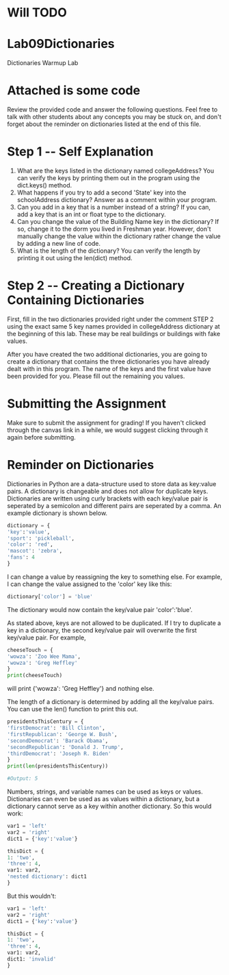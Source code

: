 # Will TODO


# Lab09Dictionaries
Dictionaries Warmup Lab

# Attached is some code
Review the provided code and answer the following questions. Feel free to talk with other students about any concepts you may be stuck on, and don't forget about the reminder on dictionaries listed at the end of this file. 

# Step 1 -- Self Explanation
1. What are the keys listed in the dictionary named collegeAddress? You can verify the keys by printing them out in the program using the dict.keys() method.
2. What happens if you try to add a second 'State' key into the schoolAddress dictionary? Answer as a comment within your program.
3. Can you add in a key that is a number instead of a string? If you can, add a key that is an int or float type to the dictionary. 
4. Can you change the value of the Building Name key in the dictionary? If so, change it to the dorm you lived in Freshman year. However, don't manually change the value within the dictionary rather change the value by adding a new line of code.
5. What is the length of the dictionary? You can verify the length by printing it out using the len(dict) method. 

# Step 2 -- Creating a Dictionary Containing Dictionaries
First, fill in the two dictionaries provided right under the comment STEP 2 using the exact same 5 key names provided in collegeAddress dictionary at the beginning of this lab. These may be real buildings or buildings with fake values. 

After you have created the two additional dictionaries, you are going to create a dictionary that contains the three dictionaries you have already dealt with in this program. The name of the keys and the first value have been provided for you. Please fill out the remaining you values. 

# Submitting the Assignment
Make sure to submit the assignment for grading! If you haven't clicked through the canvas link in a while, we would suggest clicking through it again before submitting.

# Reminder on Dictionaries
Dictionaries in Python are a data-structure used to store data as key:value pairs. A dictionary is changeable and does not allow for duplicate keys. Dictionaries are written using curly brackets with each key/value pair is seperated by a semicolon and different pairs are seperated by a comma. An example dictionary is shown below.

```python
dictionary = {
'key':'value',
'sport': 'pickleball',
'color': 'red',
'mascot': 'zebra',
'fans': 4
}
```

I can change a value by reassigning the key to something else. For example, I can change the value assigned to the 'color' key like this:
```python
dictionary['color'] = 'blue'
```
The dictionary would now contain the key/value pair 'color':'blue'.

As stated above, keys are not allowed to be duplicated. If I try to duplicate a key in a dictionary, the second key/value pair will overwrite the first key/value pair. For example,
```python
cheeseTouch = {
'wowza': 'Zoo Wee Mama',
'wowza': 'Greg Heffley'
}
print(cheeseTouch)
```
will print {'wowza': 'Greg Heffley'} and nothing else. 

The length of a dictionary is determined by adding all the key/value pairs. You can use the len() function to print this out.
```python
presidentsThisCentury = {
'firstDemocrat': 'Bill Clinton',
'firstRepublican': 'George W. Bush',
'secondDemocrat': 'Barack Obama',
'secondRepublican': 'Donald J. Trump',
'thirdDemocrat': 'Joseph R. Biden'
}
print(len(presidentsThisCentury))

#Output: 5
```

Numbers, strings, and variable names can be used as keys or values. Dictionaries can even be used as as values within a dictionary, but a dictionary cannot serve as a key within another dictionary.
So this would work:
```python
var1 = 'left'
var2 = 'right'
dict1 = {'key':'value'}

thisDict = {
1: 'two',
'three': 4,
var1: var2,
'nested dictionary': dict1
}
```

But this wouldn't:

```python
var1 = 'left'
var2 = 'right'
dict1 = {'key':'value'}

thisDict = {
1: 'two',
'three': 4,
var1: var2,
dict1: 'invalid'
}
```